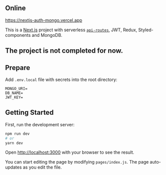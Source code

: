 ## Online
https://nextjs-auth-mongo.vercel.app

This is a [Next.js](https://nextjs.org/) project with serverless [`api-routes`](https://nextjs.org/docs/api-routes/introduction), JWT, Redux, Styled-components and MongoDB.

## The project is not completed for now.

## Prepare

Add `.env.local` file with secrets into the root directory:

```
MONGO_URI=
DB_NAME=
JWT_KEY=
```

## Getting Started

First, run the development server:

```bash
npm run dev
# or
yarn dev
```

Open [http://localhost:3000](http://localhost:3000) with your browser to see the result.

You can start editing the page by modifying `pages/index.js`. The page auto-updates as you edit the file.
